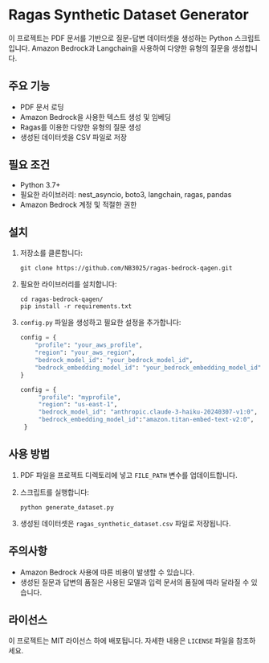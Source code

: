 # Ragas Synthetic Dataset Generator

이 프로젝트는 PDF 문서를 기반으로 질문-답변 데이터셋을 생성하는 Python 스크립트입니다. Amazon Bedrock과 Langchain을 사용하여 다양한 유형의 질문을 생성합니다.

## 주요 기능

- PDF 문서 로딩
- Amazon Bedrock을 사용한 텍스트 생성 및 임베딩
- Ragas를 이용한 다양한 유형의 질문 생성
- 생성된 데이터셋을 CSV 파일로 저장

## 필요 조건

- Python 3.7+
- 필요한 라이브러리: nest_asyncio, boto3, langchain, ragas, pandas
- Amazon Bedrock 계정 및 적절한 권한

## 설치

1. 저장소를 클론합니다:
   ```
   git clone https://github.com/NB3025/ragas-bedrock-qagen.git
   ```

2. 필요한 라이브러리를 설치합니다:
   ```
   cd ragas-bedrock-qagen/
   pip install -r requirements.txt
   ```

3. `config.py` 파일을 생성하고 필요한 설정을 추가합니다:
   ```python
   config = {
       "profile": "your_aws_profile",
       "region": "your_aws_region",
       "bedrock_model_id": "your_bedrock_model_id",
       "bedrock_embedding_model_id": "your_bedrock_embedding_model_id"
   }

   config = {
        "profile": "myprofile",
        "region": "us-east-1",
        "bedrock_model_id": "anthropic.claude-3-haiku-20240307-v1:0",
        "bedrock_embedding_model_id":"amazon.titan-embed-text-v2:0",
    }

   ```

## 사용 방법

1. PDF 파일을 프로젝트 디렉토리에 넣고 `FILE_PATH` 변수를 업데이트합니다.

2. 스크립트를 실행합니다:
   ```
   python generate_dataset.py
   ```

3. 생성된 데이터셋은 `ragas_synthetic_dataset.csv` 파일로 저장됩니다.

## 주의사항

- Amazon Bedrock 사용에 따른 비용이 발생할 수 있습니다.
- 생성된 질문과 답변의 품질은 사용된 모델과 입력 문서의 품질에 따라 달라질 수 있습니다.

## 라이선스

이 프로젝트는 MIT 라이선스 하에 배포됩니다. 자세한 내용은 `LICENSE` 파일을 참조하세요.
